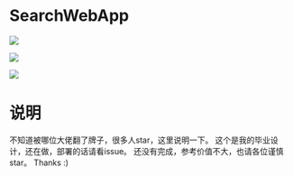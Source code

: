 # SearchWebApp

![](https://img.shields.io/badge/SearchWebApp-%E5%BC%80%E5%8F%91%E4%B8%AD-green.svg)

![](https://img.shields.io/badge/version-1.0.0__Base-orange.svg)

![](https://img.shields.io/badge/author-elloit-yellow.svg)

# 说明
不知道被哪位大佬翻了牌子，很多人star，这里说明一下。
这个是我的毕业设计，还在做，部署的话请看issue。
还没有完成，参考价值不大，也请各位谨慎star。
Thanks :)